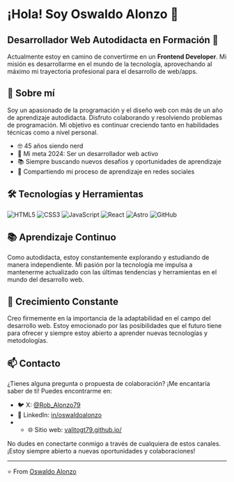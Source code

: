 # ¡Hola! Soy Oswaldo Alonzo 👋

## Desarrollador Web Autodidacta en Formación 🚀

Actualmente estoy en camino de convertirme en un **Frontend Developer**. Mi misión es desarrollarme en el mundo de la tecnología, aprovechando al máximo mi trayectoria profesional para el desarrollo de web/apps.

## 🙂 Sobre mí

Soy un apasionado de la programación y el diseño web con más de un año de aprendizaje autodidacta. Disfruto colaborando y resolviendo problemas de programación. Mi objetivo es continuar creciendo tanto en habilidades técnicas como a nivel personal.

- 🤓 45 años siendo nerd
- 🎯 Mi meta 2024: Ser un desarrollador web activo
- 📚 Siempre buscando nuevos desafíos y oportunidades de aprendizaje
- 🌱 Compartiendo mi proceso de aprendizaje en redes sociales

## 🛠 Tecnologías y Herramientas

![HTML5](https://img.shields.io/badge/-HTML5-E34F26?style=flat-square&logo=html5&logoColor=white)
![CSS3](https://img.shields.io/badge/-CSS3-1572B6?style=flat-square&logo=css3)
![JavaScript](https://img.shields.io/badge/-JavaScript-F7DF1E?style=flat-square&logo=javascript&logoColor=black)
![React](https://img.shields.io/badge/-React-61DAFB?style=flat-square&logo=react&logoColor=black)
![Astro](https://img.shields.io/badge/-Astro-FF5D01?style=flat-square&logo=astro&logoColor=white)
![GitHub](https://img.shields.io/badge/-GitHub-181717?style=flat-square&logo=github)

## 📚 Aprendizaje Continuo

Como autodidacta, estoy constantemente explorando y estudiando de manera independiente. Mi pasión por la tecnología me impulsa a mantenerme actualizado con las últimas tendencias y herramientas en el mundo del desarrollo web.

## 🌱 Crecimiento Constante

Creo firmemente en la importancia de la adaptabilidad en el campo del desarrollo web. Estoy emocionado por las posibilidades que el futuro tiene para ofrecer y siempre estoy abierto a aprender nuevas tecnologías y metodologías.

## 📫 Contacto

¿Tienes alguna pregunta o propuesta de colaboración? ¡Me encantaría saber de ti! Puedes encontrarme en:

- 🐦 X: [@Rob_Alonzo79](https://twitter.com/Rob_Alonzo79)
- 💼 LinkedIn: [in/oswaldoalonzo](https://www.linkedin.com/in/oswaldoalonzo)
- - 🌐 Sitio web: [valitogt79.github.io/](https://valitogt79.github.io/)

No dudes en conectarte conmigo a través de cualquiera de estos canales. ¡Estoy siempre abierto a nuevas oportunidades y colaboraciones!

---

⭐️ From [Oswaldo Alonzo](https://github.com/Valitogt79)
